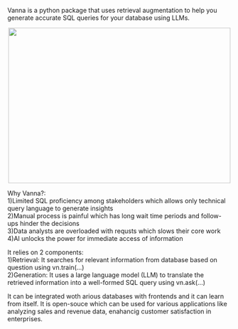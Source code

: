 Vanna is a python package that uses retrieval augmentation to help you generate accurate SQL queries for your database using LLMs.

<center><img src="https://vanna.ai/docs/img/how-vanna-works.gif" width="500" height="350"></center>

Why Vanna?:<br>
1)Limited SQL proficiency among stakeholders which allows only technical query language to generate insights<br>
2)Manual process is painful which has long wait time periods and follow-ups hinder the decisions<br>
3)Data analysts are overloaded with requsts which slows their core work<br>
4)AI unlocks the power for immediate access of information<br>

It relies on 2 components:<br>
1)Retrieval: It searches for relevant information from database based on question using vn.train(...)<br>
2)Generation: It uses a large language model (LLM) to translate the retrieved information into a well-formed SQL query using vn.ask(...)

It can be integrated woth arious databases with frontends and it can learn from itself.
It is open-souce which can be used for various applications like analyzing sales and revenue data, enahancig customer satisfaction in enterprises.
